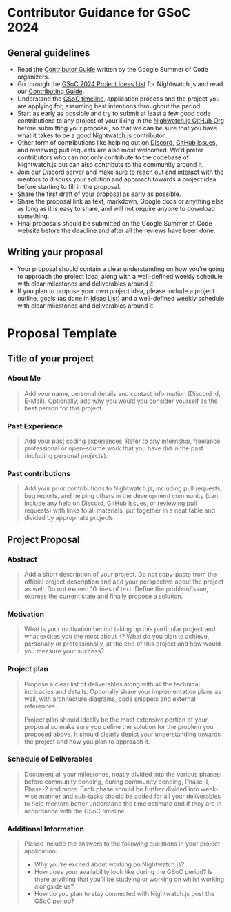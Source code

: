 # Contributor Guidance for GSoC 2024

## General guidelines

* Read the [Contributor Guide](https://google.github.io/gsocguides/student/) written by the Google Summer of Code organizers.
* Go through the [GSoC 2024 Project Ideas List](GSoC-2024-Ideas.md) for Nightwatch.js and read our [Contributing Guide](https://github.com/nightwatchjs/nightwatch/blob/main/CONTRIBUTING.md).
* Understand the [GSoC timeline](https://developers.google.com/open-source/gsoc/timeline), application process and the project you are applying for, assuming best intentions throughout the period.
* Start as early as possible and try to submit at least a few good code contributions to any project of your liking in the [Nighwatch.js GitHub Org](https://github.com/nightwatchjs) before submitting your proposal, so that we can be sure that you have what it takes to be a good Nightwatch.js contributor.
* Other form of contributions like helping out on [Discord](https://discord.com/invite/SN8Da2X), [GitHub issues](https://github.com/nightwatchjs/nightwatch/issues), and reviewing pull requests are also most welcomed. We'd prefer contributors who can not only contribute to the codebase of Nightwatch.js but can also contribute to the community around it.
* Join our [Discord server](https://discord.com/invite/SN8Da2X) and make sure to reach out and interact with the mentors to discuss your solution and approach towards a project idea before starting to fill in the proposal.
* Share the first draft of your proposal as early as possible.
* Share the proposal link as text, markdown, Google docs or anything else as long as it is easy to share, and will not require anyone to download something.
* Final proposals should be submitted on the Google Summer of Code website before the deadline and after all the reviews have been done.

## Writing your proposal

* Your proposal should contain a clear understanding on how you're going to approach the project idea, along with a well-defined weekly schedule with clear milestones and deliverables around it.
* If you plan to propose your own project idea, please include a project outline, goals (as done in [Ideas List](GSoC-2024-Ideas.md)) and a well-defined weekly schedule with clear milestones and deliverables around it.

# Proposal Template

## Title of your project

### About Me

> Add your name, personal details and contact information (Discord id, E-Mail). Optionally, add why you would you consider yourself as the best person for this project.

### Past Experience

> Add your past coding experiences. Refer to any internship, freelance, professional or open-source work that you have did in the past (including personal projects).

### Past contributions

> Add your prior contributions to Nightwatch.js, including pull requests, bug reports, and helping others in the development community (can include any help on Discord, GitHub issues, or reviewing pull requests) with links to all materials, put together in a neat table and divided by appropriate projects.

## Project Proposal

### Abstract

> Add a short description of your project. Do not copy-paste from the official project description and add your perspective about the project as well. Do not exceed 10 lines of text. Define the problem/issue, express the current state and finally propose a solution.

### Motivation

> What is your motivation behind taking up this particular project and what excites you the most about it? What do you plan to achieve, personally or professionally, at the end of this project and how would you measure your success?

### Project plan

> Propose a clear list of deliverables along with all the technical intricacies and details. Optionally share your implementation plans as well, with architecture diagrams, code snippets and external references.
>
> Project plan should ideally be the most extensive portion of your proposal so make sure you define the solution for the problem you proposed above. It should clearly depict your understanding towards the project and how you plan to approach it.

### Schedule of Deliverables

> Document all your milestones, neatly divided into the various phases: before community bonding, during community bonding, Phase-1, Phase-2 and more. Each phase should be further divided into week-wise manner and sub-tasks should be added for all your deliverables to help mentors better understand the time estimate and if they are in accordance with the GSoC timeline.

### Additional Information

>Please include the answers to the following questions in your project application:
>
>* Why you’re excited about working on Nightwatch.js?
>* How does your availability look like during the GSoC period? Is there anything that you’ll be studying or working on whilst working alongside us?
>* How do you plan to stay connected with Nightwatch.js post the GSoC period?
